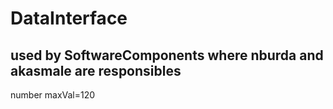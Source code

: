 # DataInterface
## used by SoftwareComponents where nburda and akasmale are responsibles
number maxVal=120
